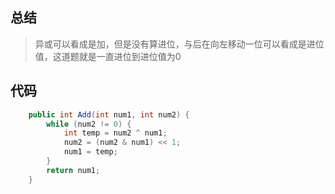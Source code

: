 ## 总结

> 异或可以看成是加，但是没有算进位，与后在向左移动一位可以看成是进位值，这道题就是一直进位到进位值为0

## 代码

```java
    public int Add(int num1, int num2) {
        while (num2 != 0) {
            int temp = num2 ^ num1;
            num2 = (num2 & num1) << 1;
            num1 = temp;
        }
        return num1;
    }
